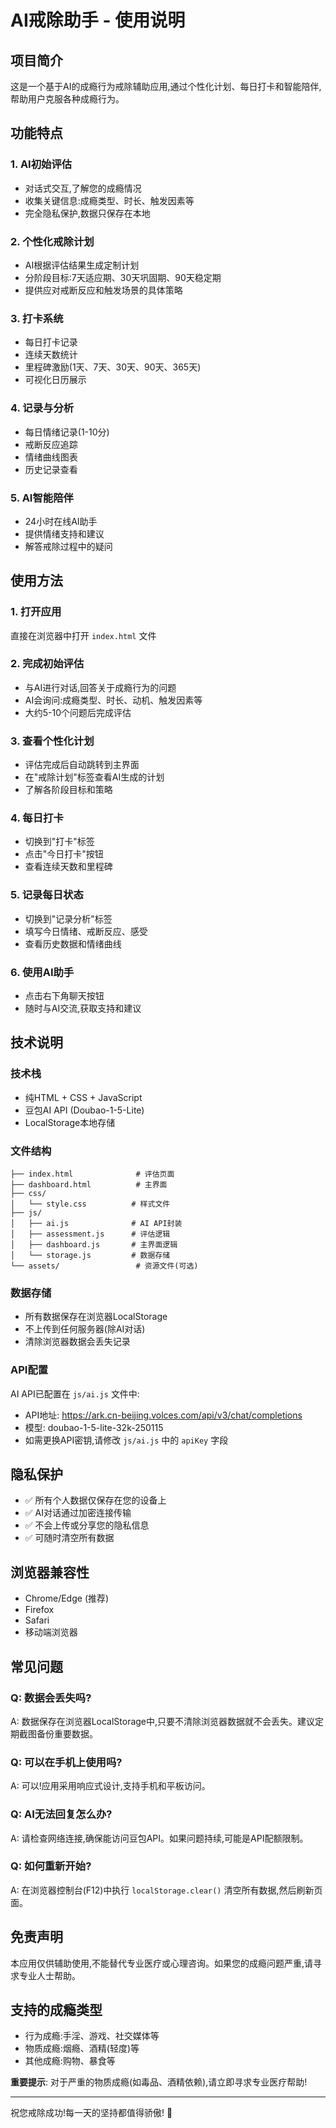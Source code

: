 # AI戒除助手 - 使用说明

## 项目简介

这是一个基于AI的成瘾行为戒除辅助应用,通过个性化计划、每日打卡和智能陪伴,帮助用户克服各种成瘾行为。

## 功能特点

### 1. AI初始评估
- 对话式交互,了解您的成瘾情况
- 收集关键信息:成瘾类型、时长、触发因素等
- 完全隐私保护,数据只保存在本地

### 2. 个性化戒除计划
- AI根据评估结果生成定制计划
- 分阶段目标:7天适应期、30天巩固期、90天稳定期
- 提供应对戒断反应和触发场景的具体策略

### 3. 打卡系统
- 每日打卡记录
- 连续天数统计
- 里程碑激励(1天、7天、30天、90天、365天)
- 可视化日历展示

### 4. 记录与分析
- 每日情绪记录(1-10分)
- 戒断反应追踪
- 情绪曲线图表
- 历史记录查看

### 5. AI智能陪伴
- 24小时在线AI助手
- 提供情绪支持和建议
- 解答戒除过程中的疑问

## 使用方法

### 1. 打开应用
直接在浏览器中打开 `index.html` 文件

### 2. 完成初始评估
- 与AI进行对话,回答关于成瘾行为的问题
- AI会询问:成瘾类型、时长、动机、触发因素等
- 大约5-10个问题后完成评估

### 3. 查看个性化计划
- 评估完成后自动跳转到主界面
- 在"戒除计划"标签查看AI生成的计划
- 了解各阶段目标和策略

### 4. 每日打卡
- 切换到"打卡"标签
- 点击"今日打卡"按钮
- 查看连续天数和里程碑

### 5. 记录每日状态
- 切换到"记录分析"标签
- 填写今日情绪、戒断反应、感受
- 查看历史数据和情绪曲线

### 6. 使用AI助手
- 点击右下角聊天按钮
- 随时与AI交流,获取支持和建议

## 技术说明

### 技术栈
- 纯HTML + CSS + JavaScript
- 豆包AI API (Doubao-1-5-Lite)
- LocalStorage本地存储

### 文件结构
```
├── index.html              # 评估页面
├── dashboard.html          # 主界面
├── css/
│   └── style.css          # 样式文件
├── js/
│   ├── ai.js              # AI API封装
│   ├── assessment.js      # 评估逻辑
│   ├── dashboard.js       # 主界面逻辑
│   └── storage.js         # 数据存储
└── assets/                 # 资源文件(可选)
```

### 数据存储
- 所有数据保存在浏览器LocalStorage
- 不上传到任何服务器(除AI对话)
- 清除浏览器数据会丢失记录

### API配置
AI API已配置在 `js/ai.js` 文件中:
- API地址: https://ark.cn-beijing.volces.com/api/v3/chat/completions
- 模型: doubao-1-5-lite-32k-250115
- 如需更换API密钥,请修改 `js/ai.js` 中的 `apiKey` 字段

## 隐私保护

- ✅ 所有个人数据仅保存在您的设备上
- ✅ AI对话通过加密连接传输
- ✅ 不会上传或分享您的隐私信息
- ✅ 可随时清空所有数据

## 浏览器兼容性

- Chrome/Edge (推荐)
- Firefox
- Safari
- 移动端浏览器

## 常见问题

### Q: 数据会丢失吗?
A: 数据保存在浏览器LocalStorage中,只要不清除浏览器数据就不会丢失。建议定期截图备份重要数据。

### Q: 可以在手机上使用吗?
A: 可以!应用采用响应式设计,支持手机和平板访问。

### Q: AI无法回复怎么办?
A: 请检查网络连接,确保能访问豆包API。如果问题持续,可能是API配额限制。

### Q: 如何重新开始?
A: 在浏览器控制台(F12)中执行 `localStorage.clear()` 清空所有数据,然后刷新页面。

## 免责声明

本应用仅供辅助使用,不能替代专业医疗或心理咨询。如果您的成瘾问题严重,请寻求专业人士帮助。

## 支持的成瘾类型

- 行为成瘾:手淫、游戏、社交媒体等
- 物质成瘾:烟瘾、酒精(轻度)等
- 其他成瘾:购物、暴食等

**重要提示**: 对于严重的物质成瘾(如毒品、酒精依赖),请立即寻求专业医疗帮助!

---

祝您戒除成功!每一天的坚持都值得骄傲! 🌟
